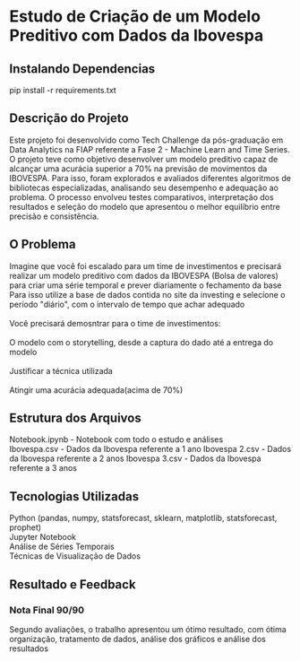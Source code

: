 # Estudo de Criação de um Modelo Preditivo com Dados da Ibovespa

## Instalando Dependencias

pip install -r requirements.txt

## Descrição do Projeto

Este projeto foi desenvolvido como Tech Challenge da pós-graduação em Data Analytics na FIAP referente a Fase 2 - Machine Learn and Time Series. O projeto teve como objetivo desenvolver um modelo preditivo capaz de alcançar uma acurácia superior a 70% na previsão de movimentos da IBOVESPA. Para isso, foram explorados e avaliados diferentes algoritmos de bibliotecas especializadas, analisando seu desempenho e adequação ao problema. O processo envolveu testes comparativos, interpretação dos resultados e seleção do modelo que apresentou o melhor equilíbrio entre precisão e consistência.

## O Problema

Imagine que você foi escalado para um time de investimentos e precisará realizar um modelo preditivo com dados da IBOVESPA (Bolsa de valores) para criar uma série temporal e prever diariamente o fechamento da base<br>
Para isso utilize a base de dados contida no site da investing e selecione o período "diário", com o intervalo de tempo que achar adequado<br>
<br>
Você precisará demosntrar para o time de investimentos: <br>
<br>
O modelo com o storytelling, desde a captura do dado até a entrega do modelo<br>
<br>
Justificar a técnica utilizada<br>
<br>
Atingir uma acurácia adequada(acima de 70%)

## Estrutura dos Arquivos

Notebook.ipynb - Notebook com todo o estudo e análises<br>
Ibovespa.csv - Dados da Ibovespa referente a 1 ano
Ibovespa 2.csv - Dados da Ibovespa referente a 2 anos
Ibovespa 3.csv - Dados da Ibovespa referente a 3 anos

## Tecnologias Utilizadas
Python (pandas, numpy, statsforecast, sklearn, matplotlib, statsforecast, prophet)<br>
Jupyter Notebook<br>
Análise de Séries Temporais<br>
Técnicas de Visualização de Dados

## Resultado e Feedback

### Nota Final 90/90

Segundo avaliações, o trabalho apresentou um ótimo resultado, com ótima organização, tratamento de dados, análise dos gráficos e análise dos resultados
